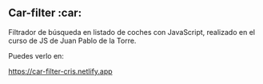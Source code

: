 <h2> Car-filter :car: </h2>

Filtrador de búsqueda en listado de coches con JavaScript, realizado en el curso de JS de Juan Pablo de la Torre.

Puedes verlo en:

https://car-filter-cris.netlify.app
